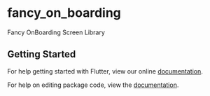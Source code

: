 # fancy_on_boarding

Fancy OnBoarding Screen Library

## Getting Started

For help getting started with Flutter, view our online [documentation](https://flutter.io/).

For help on editing package code, view the [documentation](https://flutter.io/developing-packages/).
